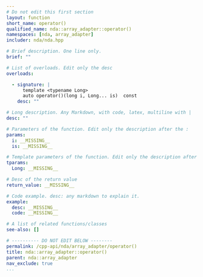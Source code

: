 ```yaml
---
# Do not edit this first section
layout: function
short_name: operator()
qualified_name: nda::array_adapter::operator()
namespaces: [nda, array_adapter]
includer: nda/nda.hpp

# Brief description. One line only.
brief: ""

# List of overloads. Edit only the desc
overloads:

  - signature: |
      template <typename Long>
      auto operator()(long i, Long... is)  const
    desc: ""

# Long description. Any Markdown, with code, latex, multiline with |
desc: ""

# Parameters of the function. Edit only the description after the :
params:
  i: __MISSING__
  is: __MISSING__

# Template parameters of the function. Edit only the description after the :
tparams:
  Long: __MISSING__

# Desc of the return value
return_value: __MISSING__

# Code example. desc: any markdown to explain it.
example:
  desc: __MISSING__
  code: __MISSING__

# A list of related functions/classes
see-also: []

# ---------- DO NOT EDIT BELOW --------
permalink: /cpp-api/nda/array_adapter/operator()
title: nda::array_adapter::operator()
parent: nda::array_adapter
nav_exclude: true
...
```


